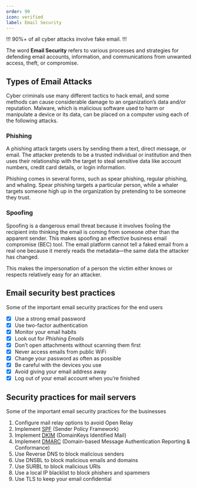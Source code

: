 ```yaml
---
order: 99
icon: verified
label: Email Security
---
```


!!!
90%+ of all cyber attacks involve fake email.
!!!

The word **Email Security** refers to various processes and strategies for defending email accounts, information, and communications from unwanted access, theft, or compromise.

## Types of Email Attacks

Cyber criminals use many different tactics to hack email, and some methods can cause considerable damage to an organization’s data and/or reputation. Malware, which is malicious software used to harm or manipulate a device or its data, can be placed on a computer using each of the following attacks.

### Phishing

A phishing attack targets users by sending them a text, direct message, or email. The attacker pretends to be a trusted individual or institution and then uses their relationship with the target to steal sensitive data like account numbers, credit card details, or login information.

Phishing comes in several forms, such as spear phishing, regular phishing, and whaling. Spear phishing targets a particular person, while a whaler targets someone high up in the organization by pretending to be someone they trust.

### Spoofing

Spoofing is a dangerous email threat because it involves fooling the recipient into thinking the email is coming from someone other than the apparent sender. This makes spoofing an effective business email compromise (BEC) tool. The email platform cannot tell a faked email from a real one because it merely reads the metadata—the same data the attacker has changed.

This makes the impersonation of a person the victim either knows or respects relatively easy for an attacker.

## Email security best practices

Some of the important email security practices for the end users

- [x] Use a strong email password
- [x] Use two-factor authentication
- [x] Monitor your email habits
- [x] Look out for _Phishing Emails_
- [x] Don’t open attachments without scanning them first
- [x] Never access emails from public WiFi
- [x] Change your password as often as possible
- [x] Be careful with the devices you use
- [x] Avoid giving your email address away
- [x] Log out of your email account when you’re finished

## Security practices for mail servers

Some of the important email security practices for the businesses

1. Configure mail relay options to avoid Open Relay
2. Implement [SPF](SPF.md) (Sender Policy Framework)
3. Implement [DKIM](DKIM.md) (DomainKeys Identified Mail)
4. Implement [DMARC](DMARC.md) (Domain-based Message Authentication Reporting & Conformance)
5. Use Reverse DNS to block malicious senders
6. Use DNSBL to block malicious emails and domains
7. Use SURBL to block malicious URIs
8. Use a local IP blacklist to block phishers and spammers
9. Use TLS to keep your email confidential
